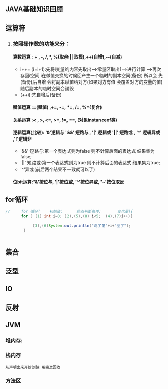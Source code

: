 ## JAVA基础知识回顾

## 运算符 
   1. ###  按照操作数的功能来分：
      #### 算数运算 : + ,  -,  /,  *, %(取余 || 取模),++(自增),--(自减)
         - i++=  (i=i+1):先将i变量的内容先取出——>常量区取出1——>进行计算 ——>再次存回i空间
         i在做值交换的时候回产生一个临时的副本空间(备份)    所以会 先(备份)后自增 会将副本赋值给对方(如果对方有值 会覆盖对方的变量的值) 随后副本的临时空间会销毁
         - (++i):先自增后(备份) 
      ####  赋值运算 :=(赋值) ,+=, -=, *=, /=, %=(复合)
      #### 关系运算 :< , >,  <=,  >=, !=,  ==, (对象instanceof类)
      #### 逻辑运算(比较): '&'逻辑与 '&&' 短路与 ,   '|' 逻辑或 '||' 短路或 ,  '^' 逻辑异或 ,'!'逻辑非
         - '&&' 短路与:第一个表达式则为false 则不计算后面的表达式 结果集为false;
         - '||' 短路或:第一个表达式则为true 则不计算后面的表达式 结果集为true;
         - '^'异或(前后两个结果不一致就可以了)   
      ####   位bit运算:'&'按位与,  '|'按位或,  '^'按位异或,  '~'按位取反


## for循环
```java
//     for 循环(    初始值;      终点判断条件;       变化量){
       for ( (1) int i=0; (2),(5),(8) i<5;  (4),(7)i++){
           
            (3),(6)System.out.println("跑了第"+i+"圈了");
        }
       
```

## 集合

## 泛型

## IO


## 反射


## JVM

   ### 堆内存:
  
   

   ### 栈内存
   
    从声明出来开始创建 用完及回收
   
   ### 方法区
   